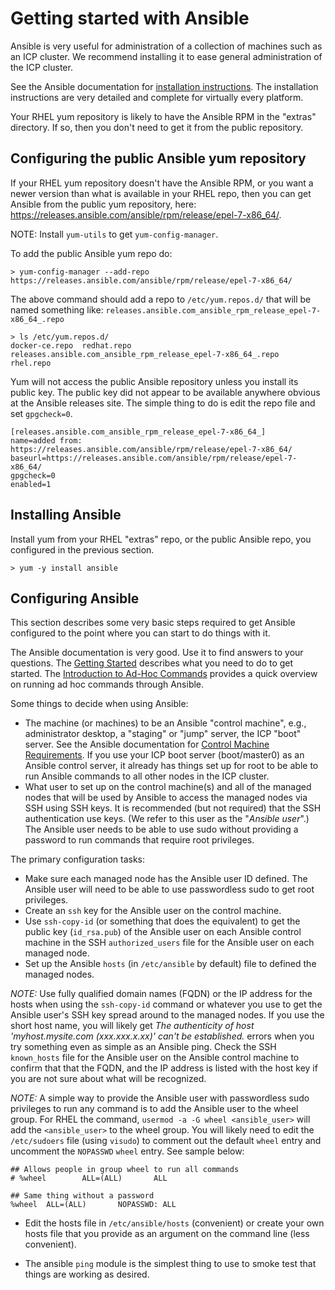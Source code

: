 # Getting started with Ansible
Ansible is very useful for administration of a collection of machines such as an ICP cluster.  We recommend installing it to ease general administration of the ICP cluster.  

See the Ansible documentation for [installation instructions](http://docs.ansible.com/ansible/latest/intro_installation.html#id26). The installation instructions are very detailed and complete for virtually every platform.

Your RHEL yum repository is likely to have the Ansible RPM in the "extras" directory. If so, then you don't need to get it from the public repository.

## Configuring the public Ansible yum repository

If your RHEL yum repository doesn't have the Ansible RPM, or you want a newer version than what is available in your RHEL repo, then you can get Ansible from the public yum repository, here: https://releases.ansible.com/ansible/rpm/release/epel-7-x86_64/.

NOTE: Install `yum-utils` to get `yum-config-manager`.

To add the public Ansible yum repo do:
```
> yum-config-manager --add-repo https://releases.ansible.com/ansible/rpm/release/epel-7-x86_64/
```
The above command should add a repo to `/etc/yum.repos.d/` that will be named something like: `releases.ansible.com_ansible_rpm_release_epel-7-x86_64_.repo`
```
> ls /etc/yum.repos.d/
docker-ce.repo  redhat.repo  releases.ansible.com_ansible_rpm_release_epel-7-x86_64_.repo  rhel.repo
```
Yum will not access the public Ansible repository unless you install its public key.  The public key did not appear to be available anywhere obvious at the Ansible releases site.  The simple thing to do is edit the repo file and set `gpgcheck=0`.
```
[releases.ansible.com_ansible_rpm_release_epel-7-x86_64_]
name=added from: https://releases.ansible.com/ansible/rpm/release/epel-7-x86_64/
baseurl=https://releases.ansible.com/ansible/rpm/release/epel-7-x86_64/
gpgcheck=0
enabled=1
```
## Installing Ansible
Install yum from your RHEL "extras" repo, or the public Ansible repo, you configured in the previous section.

```
> yum -y install ansible
```

## Configuring Ansible
This section describes some very basic steps required to get Ansible configured to the point where you can start to do things with it.

The Ansible documentation is very good.  Use it to find answers to your questions.  The [Getting Started](http://docs.ansible.com/ansible/latest/intro_getting_started.html) describes what you need to do to get started. The [Introduction to Ad-Hoc Commands](http://docs.ansible.com/ansible/latest/intro_adhoc.html) provides a quick overview on running ad hoc commands through Ansible.

Some things to decide when using Ansible:
- The machine (or machines) to be an Ansible "control machine", e.g., administrator desktop, a "staging" or "jump" server, the ICP "boot" server.  See the Ansible documentation for [Control Machine Requirements](http://docs.ansible.com/ansible/latest/intro_installation.html#control-machine-requirements). If you use your ICP boot server (boot/master0) as an Ansible control server, it already has things set up for root to be able to run Ansible commands to all other nodes in the ICP cluster.
- What user to set up on the control machine(s) and all of the managed nodes that will be used by Ansible to access the managed nodes via SSH using SSH keys. It is recommended (but not required) that the SSH authentication use keys. (We refer to this user as the "*Ansible user*".) The Ansible user needs to be able to use sudo without providing a password to run commands that require root privileges.

The primary configuration tasks:
- Make sure each managed node has the Ansible user ID defined. The Ansible user will need to be able to use passwordless sudo to get root privileges.
- Create an `ssh` key for the Ansible user on the control machine.
- Use `ssh-copy-id` (or something that does the equivalent) to get the public key (`id_rsa.pub`) of the Ansible user on each Ansible control machine in the SSH `authorized_users` file for the Ansible user on each managed node.
- Set up the Ansible `hosts` (in `/etc/ansible` by default) file to defined the managed nodes.

*NOTE:* Use fully qualified domain names (FQDN) or the IP address for the hosts when using the `ssh-copy-id` command or whatever you use to get the Ansible user's SSH key spread around to the managed nodes. If you use the short host name, you will likely get *The authenticity of host 'myhost.mysite.com (xxx.xxx.x.xx)' can't be established.* errors when you try something even as simple as an Ansible ping. Check the SSH `known_hosts` file for the Ansible user on the Ansible control machine to confirm that that the FQDN, and the IP address is listed with the host key if you are not sure about what will be recognized.

*NOTE:* A simple way to provide the Ansible user with passwordless sudo privileges to run any command is to add the Ansible user to the wheel group.  For RHEL the command, `usermod -a -G wheel <ansible_user>` will add the `<ansible_user>` to the wheel group.  You will likely need to edit the `/etc/sudoers` file (using `visudo`) to comment out the default `wheel` entry and uncomment the `NOPASSWD` `wheel` entry.  See sample below:
```
## Allows people in group wheel to run all commands
# %wheel        ALL=(ALL)       ALL

## Same thing without a password
%wheel  ALL=(ALL)       NOPASSWD: ALL
```

- Edit the hosts file in `/etc/ansible/hosts` (convenient) or create your own hosts file that you provide as an argument on the command line (less convenient).

- The ansible `ping` module is the simplest thing to use to smoke test that things are working as desired.
